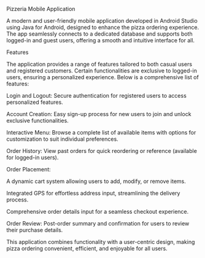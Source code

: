 Pizzeria Mobile Application

A modern and user-friendly mobile application developed in Android Studio using Java for Android, designed to enhance the pizza ordering experience. The app seamlessly connects to a dedicated database and supports both logged-in and guest users, offering a smooth and intuitive interface for all.

Features

The application provides a range of features tailored to both casual users and registered customers. Certain functionalities are exclusive to logged-in users, ensuring a personalized experience. Below is a comprehensive list of features:





Login and Logout: Secure authentication for registered users to access personalized features.



Account Creation: Easy sign-up process for new users to join and unlock exclusive functionalities.



Interactive Menu: Browse a complete list of available items with options for customization to suit individual preferences.



Order History: View past orders for quick reordering or reference (available for logged-in users).



Order Placement:





A dynamic cart system allowing users to add, modify, or remove items.



Integrated GPS for effortless address input, streamlining the delivery process.



Comprehensive order details input for a seamless checkout experience.



Order Review: Post-order summary and confirmation for users to review their purchase details.

This application combines functionality with a user-centric design, making pizza ordering convenient, efficient, and enjoyable for all users.
